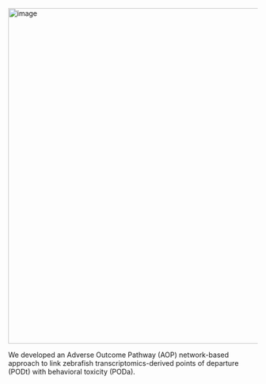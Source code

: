 <img width="865" height="678" alt="image" src="https://github.com/user-attachments/assets/e8c89829-8e2a-49dd-a9b5-3c8460b30d28" />

We developed an Adverse Outcome Pathway (AOP) network-based approach to link zebrafish transcriptomics-derived points of departure (PODt) with behavioral toxicity (PODa).
